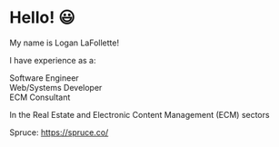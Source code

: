 # Hello! :smiley:

My name is Logan LaFollette!

I have experience as a: 

Software Engineer  
Web/Systems Developer  
ECM Consultant  

In the Real Estate and Electronic Content Management (ECM) sectors

Spruce: https://spruce.co/

